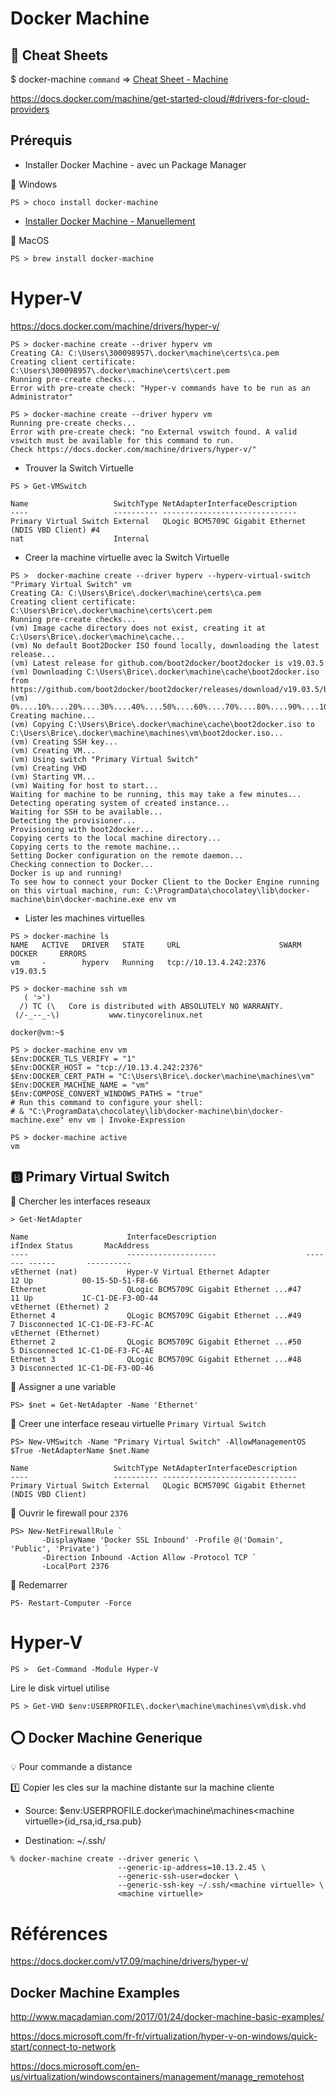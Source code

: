 # Docker Machine

## :whale: Cheat Sheets

$ docker-machine `command` => [Cheat Sheet - Machine](http://files.zeroturnaround.com/pdf/zt_docker_cheat_sheet.pdf)

https://docs.docker.com/machine/get-started-cloud/#drivers-for-cloud-providers

## Prérequis

* Installer Docker Machine - avec un Package Manager

:pushpin: Windows

```
PS > choco install docker-machine
```


* [Installer Docker Machine - Manuellement](https://docs.docker.com/v17.09/machine/install-machine/)   

:pushpin: MacOS

```
PS > brew install docker-machine
```

# Hyper-V

https://docs.docker.com/machine/drivers/hyper-v/

```
PS > docker-machine create --driver hyperv vm
Creating CA: C:\Users\300098957\.docker\machine\certs\ca.pem
Creating client certificate: C:\Users\300098957\.docker\machine\certs\cert.pem
Running pre-create checks...
Error with pre-create check: "Hyper-v commands have to be run as an Administrator"
```

```
PS > docker-machine create --driver hyperv vm
Running pre-create checks...
Error with pre-create check: "no External vswitch found. A valid vswitch must be available for this command to run. 
Check https://docs.docker.com/machine/drivers/hyper-v/"
```

* Trouver la Switch Virtuelle


```
PS > Get-VMSwitch

Name                   SwitchType NetAdapterInterfaceDescription
----                   ---------- ------------------------------
Primary Virtual Switch External   QLogic BCM5709C Gigabit Ethernet (NDIS VBD Client) #4
nat                    Internal
```

* Creer la machine virtuelle avec la Switch Virtuelle

```
PS >  docker-machine create --driver hyperv --hyperv-virtual-switch "Primary Virtual Switch" vm
Creating CA: C:\Users\Brice\.docker\machine\certs\ca.pem
Creating client certificate: C:\Users\Brice\.docker\machine\certs\cert.pem
Running pre-create checks...
(vm) Image cache directory does not exist, creating it at C:\Users\Brice\.docker\machine\cache...
(vm) No default Boot2Docker ISO found locally, downloading the latest release...
(vm) Latest release for github.com/boot2docker/boot2docker is v19.03.5
(vm) Downloading C:\Users\Brice\.docker\machine\cache\boot2docker.iso from https://github.com/boot2docker/boot2docker/releases/download/v19.03.5/boot2docker.iso...
(vm) 0%....10%....20%....30%....40%....50%....60%....70%....80%....90%....100%
Creating machine...
(vm) Copying C:\Users\Brice\.docker\machine\cache\boot2docker.iso to C:\Users\Brice\.docker\machine\machines\vm\boot2docker.iso...
(vm) Creating SSH key...
(vm) Creating VM...
(vm) Using switch "Primary Virtual Switch"
(vm) Creating VHD
(vm) Starting VM...
(vm) Waiting for host to start...
Waiting for machine to be running, this may take a few minutes...
Detecting operating system of created instance...
Waiting for SSH to be available...
Detecting the provisioner...
Provisioning with boot2docker...
Copying certs to the local machine directory...
Copying certs to the remote machine...
Setting Docker configuration on the remote daemon...
Checking connection to Docker...
Docker is up and running!
To see how to connect your Docker Client to the Docker Engine running on this virtual machine, run: C:\ProgramData\chocolatey\lib\docker-machine\bin\docker-machine.exe env vm
```

* Lister les machines virtuelles

```
PS > docker-machine ls
NAME   ACTIVE   DRIVER   STATE     URL                      SWARM   DOCKER     ERRORS
vm     -        hyperv   Running   tcp://10.13.4.242:2376           v19.03.5
```

```
PS > docker-machine ssh vm
   ( '>')
  /) TC (\   Core is distributed with ABSOLUTELY NO WARRANTY.
 (/-_--_-\)           www.tinycorelinux.net

docker@vm:~$
```


```
PS > docker-machine env vm
$Env:DOCKER_TLS_VERIFY = "1"
$Env:DOCKER_HOST = "tcp://10.13.4.242:2376"
$Env:DOCKER_CERT_PATH = "C:\Users\Brice\.docker\machine\machines\vm"
$Env:DOCKER_MACHINE_NAME = "vm"
$Env:COMPOSE_CONVERT_WINDOWS_PATHS = "true"
# Run this command to configure your shell:
# & "C:\ProgramData\chocolatey\lib\docker-machine\bin\docker-machine.exe" env vm | Invoke-Expression
```


```
PS > docker-machine active
vm
```

## :b: Primary Virtual Switch

:pushpin: Chercher les interfaces reseaux 

```
> Get-NetAdapter

Name                      InterfaceDescription                    ifIndex Status       MacAddress
----                      --------------------                    ------- ------       ----------
vEthernet (nat)           Hyper-V Virtual Ethernet Adapter             12 Up           00-15-5D-51-F8-66
Ethernet                  QLogic BCM5709C Gigabit Ethernet ...#47      11 Up           1C-C1-DE-F3-0D-44
vEthernet (Ethernet) 2
Ethernet 4                QLogic BCM5709C Gigabit Ethernet ...#49       7 Disconnected 1C-C1-DE-F3-FC-AC
vEthernet (Ethernet)
Ethernet 2                QLogic BCM5709C Gigabit Ethernet ...#50       5 Disconnected 1C-C1-DE-F3-FC-AE
Ethernet 3                QLogic BCM5709C Gigabit Ethernet ...#48       3 Disconnected 1C-C1-DE-F3-0D-46
```

:pushpin: Assigner a une variable

```
PS> $net = Get-NetAdapter -Name 'Ethernet'
```

:pushpin: Creer une interface reseau virtuelle `Primary Virtual Switch`

```
PS> New-VMSwitch -Name "Primary Virtual Switch" -AllowManagementOS $True -NetAdapterName $net.Name

Name                   SwitchType NetAdapterInterfaceDescription
----                   ---------- ------------------------------
Primary Virtual Switch External   QLogic BCM5709C Gigabit Ethernet (NDIS VBD Client)
```

:pushpin: Ouvrir le firewall pour `2376`

```
PS> New-NetFirewallRule `
       -DisplayName 'Docker SSL Inbound' -Profile @('Domain', 'Public', 'Private') `
       -Direction Inbound -Action Allow -Protocol TCP `
       -LocalPort 2376
```

:pushpin: Redemarrer

```
PS- Restart-Computer -Force
```

# Hyper-V

```
PS >  Get-Command -Module Hyper-V
```

Lire le disk virtuel utilise

```
PS > Get-VHD $env:USERPROFILE\.docker\machine\machines\vm\disk.vhd
```

## :o: Docker Machine Generique 

:bulb: Pour commande a distance 

:one: Copier les cles sur la machine distante sur la machine cliente 

* Source: $env:USERPROFILE\.docker\machine\machines\<machine virtuelle>\{id_rsa,id_rsa.pub}

* Destination: ~/.ssh/<machine virtuelle> 

```
% docker-machine create --driver generic \
                        --generic-ip-address=10.13.2.45 \
                        --generic-ssh-user=docker \
                        --generic-ssh-key ~/.ssh/<machine virtuelle> \   
                        <machine virtuelle>
```




# Références 


https://docs.docker.com/v17.09/machine/drivers/hyper-v/

## Docker Machine Examples

http://www.macadamian.com/2017/01/24/docker-machine-basic-examples/

https://docs.microsoft.com/fr-fr/virtualization/hyper-v-on-windows/quick-start/connect-to-network

https://docs.microsoft.com/en-us/virtualization/windowscontainers/management/manage_remotehost

